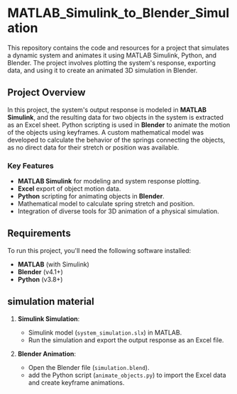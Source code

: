 # MATLAB_Simulink_to_Blender_Simulation

This repository contains the code and resources for a project that simulates a dynamic system and animates it using MATLAB Simulink, Python, and Blender. The project involves plotting the system's response, exporting data, and using it to create an animated 3D simulation in Blender.

## Project Overview

In this project, the system's output response is modeled in **MATLAB Simulink**, and the resulting data for two objects in the system is extracted as an Excel sheet. Python scripting is used in **Blender** to animate the motion of the objects using keyframes. A custom mathematical model was developed to calculate the behavior of the springs connecting the objects, as no direct data for their stretch or position was available.

### Key Features

- **MATLAB Simulink** for modeling and system response plotting.
- **Excel** export of object motion data.
- **Python** scripting for animating objects in **Blender**.
- Mathematical model to calculate spring stretch and position.
- Integration of diverse tools for 3D animation of a physical simulation.

## Requirements

To run this project, you'll need the following software installed:

- **MATLAB** (with Simulink)
- **Blender** (v4.1+)
- **Python** (v3.8+)

## simulation material

1. **Simulink Simulation**:  
   - Simulink model (`system_simulation.slx`) in MATLAB.
   - Run the simulation and export the output response as an Excel file.
   
2. **Blender Animation**:  
   - Open the Blender file (`simulation.blend`).
   - add the Python script (`animate_objects.py`) to import the Excel data and create keyframe animations.

